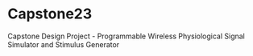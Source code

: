 # Capstone23
Capstone Design Project - Programmable Wireless Physiological Signal Simulator and Stimulus Generator
